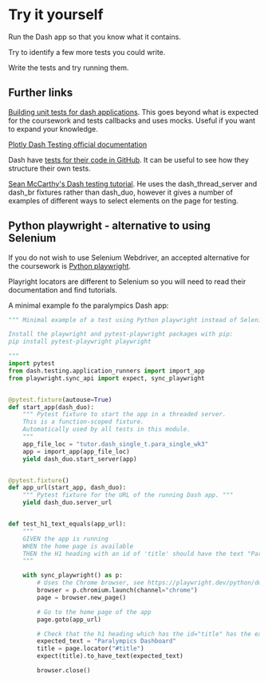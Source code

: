 # Try it yourself

Run the Dash app so that you know what it contains.

Try to identify a few more tests you could write.

Write the tests and try running them.

## Further links

[Building unit tests for dash applications](https://plotly.com/blog/building-unit-tests-for-dash-applications/). This
goes beyond what is expected for the coursework and tests callbacks and uses mocks. Useful if you want to expand your
knowledge.

[Plotly Dash Testing official documentation](https://dash.plotly.com/testing)

Dash have [tests for their code in GitHub](https://github.com/plotly/dash/tree/dev/tests). It can be useful
to see how they structure their own tests.

[Sean McCarthy's Dash testing tutorial](https://mccarthysean.dev/005-03-Dash-Testing). He uses the dash_thread_server
and dash_br fixtures rather than dash_duo, however it gives a number of examples of different ways to select elements on
the page for testing.

## Python playwright - alternative to using Selenium
If you do not wish to use Selenium Webdriver, an accepted alternative for the coursework is [Python playwright](https://playwright.dev/python/docs/intro).

Playright locators are different to Selenium so you will need to read their documentation and find tutorials.

A minimal example fo the paralympics Dash app:

```python
""" Minimal example of a test using Python playwright instead of Selenium webdriver

Install the playwright and pytest-playwright packages with pip:
pip install pytest-playwright playwright

"""
import pytest
from dash.testing.application_runners import import_app
from playwright.sync_api import expect, sync_playwright


@pytest.fixture(autouse=True)
def start_app(dash_duo):
    """ Pytest fixture to start the app in a threaded server.
    This is a function-scoped fixture.
    Automatically used by all tests in this module.
    """
    app_file_loc = "tutor.dash_single_t.para_single_wk3"
    app = import_app(app_file_loc)
    yield dash_duo.start_server(app)


@pytest.fixture()
def app_url(start_app, dash_duo):
    """ Pytest fixture for the URL of the running Dash app. """
    yield dash_duo.server_url


def test_h1_text_equals(app_url):
    """
    GIVEN the app is running
    WHEN the home page is available
    THEN the H1 heading with an id of 'title' should have the text "Paralympics Dashboard"
    """

    with sync_playwright() as p:
        # Uses the Chrome browser, see https://playwright.dev/python/docs/browsers#google-chrome--microsoft-edge
        browser = p.chromium.launch(channel="chrome")
        page = browser.new_page()

        # Go to the home page of the app
        page.goto(app_url)

        # Check that the h1 heading which has the id="title" has the expected text
        expected_text = "Paralympics Dashboard"
        title = page.locator("#title")
        expect(title).to_have_text(expected_text)

        browser.close()

```



